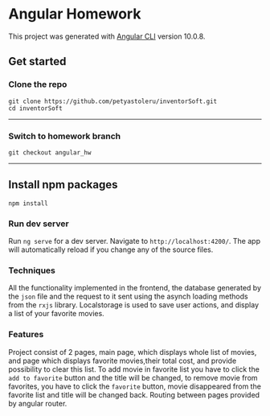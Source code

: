 # Angular Homework

This project was generated with [Angular CLI](https://github.com/angular/angular-cli) version 10.0.8.

## Get started

### Clone the repo

```
git clone https://github.com/petyastoleru/inventorSoft.git
cd inventorSoft
```

---

### Switch to homework branch

```
git checkout angular_hw
```

---

## Install npm packages

```
npm install
```

### Run dev server

Run `ng serve` for a dev server. Navigate to `http://localhost:4200/`. The app will automatically reload if you change any of the source files.

### Techniques

All the functionality implemented in the frontend, the database generated by the `json` file and the request to it sent using the asynch loading methods from the `rxjs` library.
Localstorage is used to save user actions, and display a list of your favorite movies.

### Features

Project consist of 2 pages, main page, which displays whole list of movies, and page which displays favorite movies,their total cost, and provide possibility to clear this list.
To add movie in favorite list you have to click the `add to favorite` button and the title will be changed, to remove movie from favorites, you have to click the `favorite` button, movie disappeared from the favorite list and title will be changed back. Routing between pages provided by angular router.
